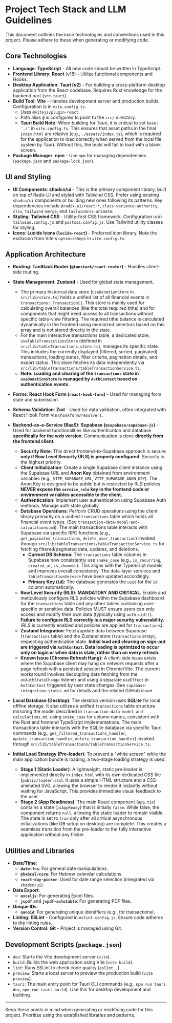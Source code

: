 # Project Tech Stack and LLM Guidelines

This document outlines the main technologies and conventions used in this project. Please adhere to these when generating or modifying code.

## Core Technologies

- **Language**: **TypeScript** - All new code should be written in TypeScript.
- **Frontend Library**: **React** (v18) - Utilize functional components and Hooks.
- **Desktop Application**: **Tauri (v2)** - For building a cross-platform desktop application from the React codebase. Requires Rust knowledge for the backend part (`src-tauri`).
- **Build Tool**: **Vite** - Handles development server and production builds. Configuration is in `vite.config.ts`.
  - Uses `@vitejs/plugin-react`.
  - Path alias `@` is configured to point to the `src/` directory.
  - **Tauri Build Note:** When building for Tauri, it is critical to set `base: './'` in `vite.config.ts`. This ensures that asset paths in the final `index.html` are relative (e.g., `./assets/index.js`), which is required for the application to load correctly when served from the local file system by Tauri. Without this, the build will fail to load with a blank screen.
- **Package Manager**: **npm** - Use `npm` for managing dependencies (`package.json` and `package-lock.json`).

## UI and Styling

- **UI Components**: **shadcn/ui** - This is the primary component library, built on top of Radix UI and styled with Tailwind CSS. Prefer using existing `shadcn/ui` components or building new ones following its patterns. Key dependencies include `@radix-ui/react-*`, `class-variance-authority`, `clsx`, `tailwind-merge`, and `tailwindcss-animate`.
- **Styling**: **Tailwind CSS** - Utility-first CSS framework. Configuration is in `tailwind.config.js` and `postcss.config.js`. Use Tailwind utility classes for styling.
- **Icons**: **Lucide Icons (`lucide-react`)** - Preferred icon library. Note the exclusion from Vite's `optimizeDeps` in `vite.config.ts`.

## Application Architecture

- **Routing**: **TanStack Router (`@tanstack/react-router`)** - Handles client-side routing.
- **State Management**: **Zustand** - Used for global state management.
  - The primary historical data store (`useDonationStore` in `src/lib/store.ts`) holds a unified list of all financial events in `transactions: Transaction[]`. This store is mainly used for calculating overall balances (like the total required tithe) and for components that might need access to all transactions without specific table-view filtering. The required tithe balance is calculated dynamically in the frontend using memoized selectors based on this array and is not stored directly in the state.
  - For the main interactive transactions table, a dedicated store, `useTableTransactionsStore` (defined in `src/lib/tableTransactions.store.ts`), manages its specific state. This includes the currently displayed (filtered, sorted, paginated) transactions, loading states, filter criteria, pagination details, and export status. This store fetches its data independently via `src/lib/tableTransactions/tableTransactionService.ts`.
  - **Note: Loading and clearing of the `transactions` state in `useDonationStore` is managed by `AuthContext` based on authentication events.**
- **Forms**: **React Hook Form (`react-hook-form`)** - Used for managing form state and submission.
- **Schema Validation**: **Zod** - Used for data validation, often integrated with React Hook Form via `@hookform/resolvers`.
- **Backend-as-a-Service (BaaS)**: **Supabase (`@supabase/supabase-js`)** - Used for backend functionalities like authentication and database **specifically for the web version**. Communication is done **directly from the frontend client**.
  - **Security Note**: This direct frontend-to-Supabase approach is secure **only if Row Level Security (RLS) is properly configured**. Security is the highest priority.
  - **Client Initialization**: Create a single Supabase client instance using the Supabase URL and **Anon Key** obtained from environment variables (e.g., `VITE_SUPABASE_URL`, `VITE_SUPABASE_ANON_KEY`). The Anon Key is designed to be public but is restricted by RLS policies. **NEVER expose the `service_role` key in the frontend code or environment variables accessible to the client.**
  - **Authentication**: Implement user authentication using Supabase Auth methods. Manage auth state globally.
  - **Database Operations**: Perform CRUD operations using the client library primarily on a unified `transactions` table which holds all financial event types. (See `transaction-data-model-and-calculations.md`). The main transactions table interacts with Supabase via specific RPC functions (e.g., `get_paginated_transactions`, `delete_user_transaction`) invoked through `src/lib/tableTransactions/tableTransactionService.ts` for fetching filtered/paginated data, updates, and deletions.
    - **Current DB Schema:** The `transactions` table columns in Supabase now consistently use `snake_case` (e.g., `is_recurring`, `created_at`, `is_chomesh`). This aligns with the TypeScript models and improves overall consistency. The data-layer services and `tableTransactionService` have been updated accordingly.
    - **Primary Key (`id`):** The database generates the `uuid` for the `id` column automatically.
  - **Row Level Security (RLS)**: **MANDATORY AND CRITICAL**. Enable and meticulously configure RLS policies within the Supabase dashboard for the `transactions` table and any other tables containing user-specific or sensitive data. Policies MUST ensure users can only access and modify their own data (typically using `auth.uid()`). **Failure to configure RLS correctly is a major security vulnerability.** (RLS is currently enabled and policies are applied for `transactions`).
  - **Zustand Integration**: Fetch/update data between Supabase (`transactions` table) and the Zustand store (`transactions` array), respecting authentication state. **Initial load and clearing on sign-out are triggered via `AuthContext`. Data loading is optimized to occur only on login or when data is stale, rather than on every refresh.**
  - **Known Issue (Chrome Refresh Hang):** A client-side issue exists where the Supabase client may hang on network requests after a page refresh with a persisted session in Chrome/Vite. The current workaround involves decoupling data fetching from the `onAuthStateChange` listener and using a separate `useEffect` in `AuthContext` triggered by user state changes. See `supabase-integration-status.md` for details and the related GitHub issue.
- **Local Database (Desktop)**: The desktop version uses **SQLite** for local offline storage. It also utilizes a unified `transactions` table structure mirroring the model described in `transaction-data-model-and-calculations.md`, using `snake_case` for column names, consistent with the Rust and frontend TypeScript implementations. The main transactions table interacts with the SQLite database via specific Tauri commands (e.g., `get_filtered_transactions_handler`, `update_transaction_handler`, `delete_transaction_handler`) invoked through `src/lib/tableTransactions/tableTransactionService.ts`.

- **Initial Load Strategy (Pre-loader)**: To prevent a "white screen" while the main application bundle is loading, a two-stage loading strategy is used.
  - **Stage 1 (Static Loader)**: A lightweight, static pre-loader is implemented directly in `index.html` with its own dedicated CSS file (`public/loader.css`). It uses a simple HTML structure and a CSS-animated SVG, allowing the browser to render it instantly without waiting for JavaScript. This provides immediate visual feedback to the user.
  - **Stage 2 (App Readiness)**: The main React component (`App.tsx`) contains a state (`isAppReady`) that is initially `false`. While false, the component returns `null`, allowing the static loader to remain visible. The state is set to `true` only after all critical asynchronous initializations (like DB setup on desktop) are complete. This creates a seamless transition from the pre-loader to the fully interactive application without any flicker.

## Utilities and Libraries

- **Date/Time**:
  - **`date-fns`**: For general date manipulations.
  - **`@hebcal/core`**: For Hebrew calendar calculations.
  - **`react-day-picker`**: Used for date range selection (integrated via `shadcn/ui`).
- **Data Export**:
  - **`exceljs`**: For generating Excel files.
  - **`jspdf`** and **`jspdf-autotable`**: For generating PDF files.
- **Unique IDs**:
  - **`nanoid`**: For generating unique identifiers (e.g., for transactions).
- **Linting**: **ESLint** - Configured in `eslint.config.js`. Ensure code adheres to the linting rules.
- **Version Control**: **Git** - Project is managed using Git.

## Development Scripts (`package.json`)

- `dev`: Starts the Vite development server (`vite`).
- `build`: Builds the web application using Vite (`vite build`).
- `lint`: Runs ESLint to check code quality (`eslint .`).
- `preview`: Starts a local server to preview the production build (`vite preview`).
- `tauri`: The main entry point for Tauri CLI commands (e.g., `npm run tauri dev`, `npm run tauri build`). Use this for desktop development and building.

---

Keep these points in mind when generating or modifying code for this project. Prioritize using the established libraries and patterns.
